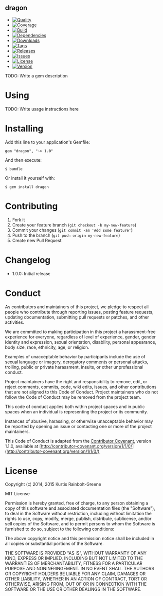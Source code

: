 dragon
--------

  - [![Quality](http://img.shields.io/codeclimate/github/krainboltgreene/dragon.gem.svg?style=flat-square)](https://codeclimate.com/github/krainboltgreene/dragon.gem)
  - [![Coverage](http://img.shields.io/codeclimate/coverage/github/krainboltgreene/dragon.gem.svg?style=flat-square)](https://codeclimate.com/github/krainboltgreene/dragon.gem)
  - [![Build](http://img.shields.io/travis-ci/krainboltgreene/dragon.gem.svg?style=flat-square)](https://travis-ci.org/krainboltgreene/dragon.gem)
  - [![Dependencies](http://img.shields.io/gemnasium/krainboltgreene/dragon.gem.svg?style=flat-square)](https://gemnasium.com/krainboltgreene/dragon.gem)
  - [![Downloads](http://img.shields.io/gem/dtv/dragon.svg?style=flat-square)](https://rubygems.org/gems/dragon)
  - [![Tags](http://img.shields.io/github/tag/krainboltgreene/dragon.gem.svg?style=flat-square)](http://github.com/krainboltgreene/dragon.gem/tags)
  - [![Releases](http://img.shields.io/github/release/krainboltgreene/dragon.gem.svg?style=flat-square)](http://github.com/krainboltgreene/dragon.gem/releases)
  - [![Issues](http://img.shields.io/github/issues/krainboltgreene/dragon.gem.svg?style=flat-square)](http://github.com/krainboltgreene/dragon.gem/issues)
  - [![License](http://img.shields.io/badge/license-MIT-brightgreen.svg?style=flat-square)](http://opensource.org/licenses/MIT)
  - [![Version](http://img.shields.io/gem/v/dragon.svg?style=flat-square)](https://rubygems.org/gems/dragon)


TODO: Write a gem description


Using
=====

TODO: Write usage instructions here


Installing
==========

Add this line to your application's Gemfile:

    gem "dragon", "~> 1.0"

And then execute:

    $ bundle

Or install it yourself with:

    $ gem install dragon


Contributing
============

  1. Fork it
  2. Create your feature branch (`git checkout -b my-new-feature`)
  3. Commit your changes (`git commit -am 'Add some feature'`)
  4. Push to the branch (`git push origin my-new-feature`)
  5. Create new Pull Request


Changelog
=========

  - 1.0.0: Initial release


Conduct
=======

As contributors and maintainers of this project, we pledge to respect all people who contribute through reporting issues, posting feature requests, updating documentation, submitting pull requests or patches, and other activities.

We are committed to making participation in this project a harassment-free experience for everyone, regardless of level of experience, gender, gender identity and expression, sexual orientation, disability, personal appearance, body size, race, ethnicity, age, or religion.

Examples of unacceptable behavior by participants include the use of sexual language or imagery, derogatory comments or personal attacks, trolling, public or private harassment, insults, or other unprofessional conduct.

Project maintainers have the right and responsibility to remove, edit, or reject comments, commits, code, wiki edits, issues, and other contributions that are not aligned to this Code of Conduct. Project maintainers who do not follow the Code of Conduct may be removed from the project team.

This code of conduct applies both within project spaces and in public spaces when an individual is representing the project or its community.

Instances of abusive, harassing, or otherwise unacceptable behavior may be reported by opening an issue or contacting one or more of the project maintainers.

This Code of Conduct is adapted from the [Contributor Covenant](http://contributor-covenant.org), version 1.1.0, available at [http://contributor-covenant.org/version/1/1/0/](http://contributor-covenant.org/version/1/1/0/)


License
=======

Copyright (c) 2014, 2015 Kurtis Rainbolt-Greene

MIT License

Permission is hereby granted, free of charge, to any person obtaining
a copy of this software and associated documentation files (the
"Software"), to deal in the Software without restriction, including
without limitation the rights to use, copy, modify, merge, publish,
distribute, sublicense, and/or sell copies of the Software, and to
permit persons to whom the Software is furnished to do so, subject to
the following conditions:

The above copyright notice and this permission notice shall be
included in all copies or substantial portions of the Software.

THE SOFTWARE IS PROVIDED "AS IS", WITHOUT WARRANTY OF ANY KIND,
EXPRESS OR IMPLIED, INCLUDING BUT NOT LIMITED TO THE WARRANTIES OF
MERCHANTABILITY, FITNESS FOR A PARTICULAR PURPOSE AND
NONINFRINGEMENT. IN NO EVENT SHALL THE AUTHORS OR COPYRIGHT HOLDERS BE
LIABLE FOR ANY CLAIM, DAMAGES OR OTHER LIABILITY, WHETHER IN AN ACTION
OF CONTRACT, TORT OR OTHERWISE, ARISING FROM, OUT OF OR IN CONNECTION
WITH THE SOFTWARE OR THE USE OR OTHER DEALINGS IN THE SOFTWARE.
